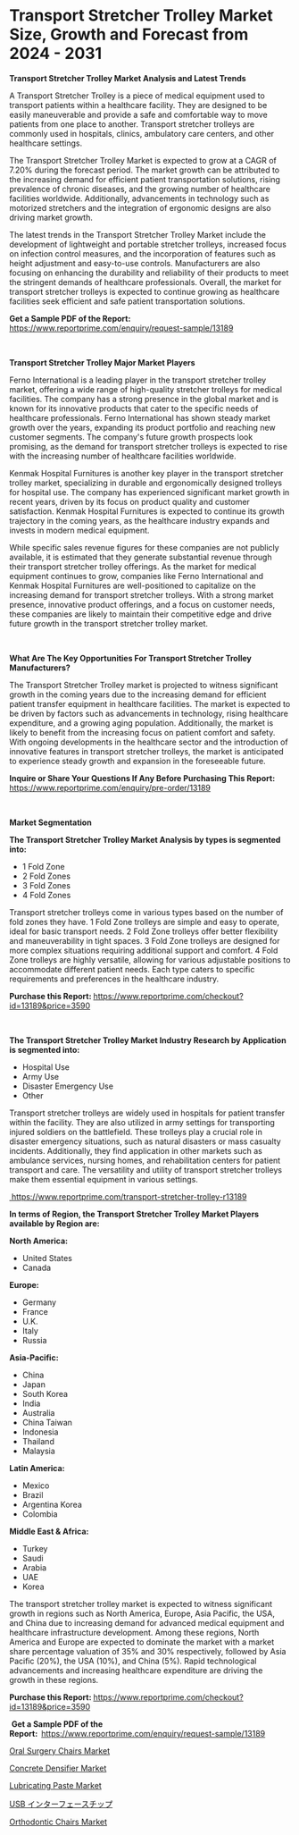<p><h1>Transport Stretcher Trolley Market Size, Growth and Forecast from 2024 - 2031</h1></p><p><strong>Transport Stretcher Trolley Market Analysis and Latest Trends</strong></p>
<p><p>A Transport Stretcher Trolley is a piece of medical equipment used to transport patients within a healthcare facility. They are designed to be easily maneuverable and provide a safe and comfortable way to move patients from one place to another. Transport stretcher trolleys are commonly used in hospitals, clinics, ambulatory care centers, and other healthcare settings.</p><p>The Transport Stretcher Trolley Market is expected to grow at a CAGR of 7.20% during the forecast period. The market growth can be attributed to the increasing demand for efficient patient transportation solutions, rising prevalence of chronic diseases, and the growing number of healthcare facilities worldwide. Additionally, advancements in technology such as motorized stretchers and the integration of ergonomic designs are also driving market growth.</p><p>The latest trends in the Transport Stretcher Trolley Market include the development of lightweight and portable stretcher trolleys, increased focus on infection control measures, and the incorporation of features such as height adjustment and easy-to-use controls. Manufacturers are also focusing on enhancing the durability and reliability of their products to meet the stringent demands of healthcare professionals. Overall, the market for transport stretcher trolleys is expected to continue growing as healthcare facilities seek efficient and safe patient transportation solutions.</p></p>
<p><strong>Get a Sample PDF of the Report:&nbsp;</strong> <a href="https://www.reportprime.com/enquiry/request-sample/13189">https://www.reportprime.com/enquiry/request-sample/13189</a></p>
<p>&nbsp;</p>
<p><strong>Transport Stretcher Trolley Major Market Players</strong></p>
<p><p>Ferno International is a leading player in the transport stretcher trolley market, offering a wide range of high-quality stretcher trolleys for medical facilities. The company has a strong presence in the global market and is known for its innovative products that cater to the specific needs of healthcare professionals. Ferno International has shown steady market growth over the years, expanding its product portfolio and reaching new customer segments. The company's future growth prospects look promising, as the demand for transport stretcher trolleys is expected to rise with the increasing number of healthcare facilities worldwide.</p><p>Kenmak Hospital Furnitures is another key player in the transport stretcher trolley market, specializing in durable and ergonomically designed trolleys for hospital use. The company has experienced significant market growth in recent years, driven by its focus on product quality and customer satisfaction. Kenmak Hospital Furnitures is expected to continue its growth trajectory in the coming years, as the healthcare industry expands and invests in modern medical equipment.</p><p>While specific sales revenue figures for these companies are not publicly available, it is estimated that they generate substantial revenue through their transport stretcher trolley offerings. As the market for medical equipment continues to grow, companies like Ferno International and Kenmak Hospital Furnitures are well-positioned to capitalize on the increasing demand for transport stretcher trolleys. With a strong market presence, innovative product offerings, and a focus on customer needs, these companies are likely to maintain their competitive edge and drive future growth in the transport stretcher trolley market.</p></p>
<p>&nbsp;</p>
<p><strong>What Are The Key Opportunities For Transport Stretcher Trolley Manufacturers?</strong></p>
<p><p>The Transport Stretcher Trolley market is projected to witness significant growth in the coming years due to the increasing demand for efficient patient transfer equipment in healthcare facilities. The market is expected to be driven by factors such as advancements in technology, rising healthcare expenditure, and a growing aging population. Additionally, the market is likely to benefit from the increasing focus on patient comfort and safety. With ongoing developments in the healthcare sector and the introduction of innovative features in transport stretcher trolleys, the market is anticipated to experience steady growth and expansion in the foreseeable future.</p></p>
<p><strong>Inquire or Share Your Questions If Any Before Purchasing This Report:</strong> <a href="https://www.reportprime.com/enquiry/pre-order/13189">https://www.reportprime.com/enquiry/pre-order/13189</a></p>
<p>&nbsp;</p>
<p><strong>Market Segmentation</strong></p>
<p><strong>The Transport Stretcher Trolley Market Analysis by types is segmented into:</strong></p>
<p><ul><li>1 Fold Zone</li><li>2 Fold Zones</li><li>3 Fold Zones</li><li>4 Fold Zones</li></ul></p>
<p><p>Transport stretcher trolleys come in various types based on the number of fold zones they have. 1 Fold Zone trolleys are simple and easy to operate, ideal for basic transport needs. 2 Fold Zone trolleys offer better flexibility and maneuverability in tight spaces. 3 Fold Zone trolleys are designed for more complex situations requiring additional support and comfort. 4 Fold Zone trolleys are highly versatile, allowing for various adjustable positions to accommodate different patient needs. Each type caters to specific requirements and preferences in the healthcare industry.</p></p>
<p><strong>Purchase this Report:&nbsp;</strong><a href="https://www.reportprime.com/checkout?id=13189&price=3590">https://www.reportprime.com/checkout?id=13189&price=3590</a></p>
<p>&nbsp;</p>
<p><strong>The Transport Stretcher Trolley Market Industry Research by Application is segmented into:</strong></p>
<p><ul><li>Hospital Use</li><li>Army Use</li><li>Disaster Emergency Use</li><li>Other</li></ul></p>
<p><p>Transport stretcher trolleys are widely used in hospitals for patient transfer within the facility. They are also utilized in army settings for transporting injured soldiers on the battlefield. These trolleys play a crucial role in disaster emergency situations, such as natural disasters or mass casualty incidents. Additionally, they find application in other markets such as ambulance services, nursing homes, and rehabilitation centers for patient transport and care. The versatility and utility of transport stretcher trolleys make them essential equipment in various settings.</p></p>
<p><a href="https://www.reportprime.com/transport-stretcher-trolley-r13189">&nbsp;https://www.reportprime.com/transport-stretcher-trolley-r13189</a></p>
<p><strong>In terms of Region, the Transport Stretcher Trolley Market Players available by Region are:</strong></p>
<p>
    <p> <strong> North America: </strong>
        <ul>
            <li>United States</li>
            <li>Canada</li>
        </ul>
        </p> 
    <p> <strong> Europe: </strong>
        <ul>
            <li>Germany</li>
            <li>France</li>
            <li>U.K.</li>
            <li>Italy</li>
            <li>Russia</li>
        </ul>
        </p> 
    <p> <strong> Asia-Pacific: </strong>
        <ul>
            <li>China</li>
            <li>Japan</li>
            <li>South Korea</li>
            <li>India</li>
            <li>Australia</li>
            <li>China Taiwan</li>
            <li>Indonesia</li>
            <li>Thailand</li>
            <li>Malaysia</li>
        </ul>
        </p> 
    <p> <strong> Latin America: </strong>
        <ul>
            <li>Mexico</li>
            <li>Brazil</li>
            <li>Argentina Korea</li>
            <li>Colombia</li>
        </ul>
        </p> 
    <p> <strong> Middle East & Africa: </strong>
        <ul>
            <li>Turkey</li>
            <li>Saudi</li>
            <li>Arabia</li>
            <li>UAE</li>
            <li>Korea</li>
        </ul>
    </p>
    </p>
<p><p>The transport stretcher trolley market is expected to witness significant growth in regions such as North America, Europe, Asia Pacific, the USA, and China due to increasing demand for advanced medical equipment and healthcare infrastructure development. Among these regions, North America and Europe are expected to dominate the market with a market share percentage valuation of 35% and 30% respectively, followed by Asia Pacific (20%), the USA (10%), and China (5%). Rapid technological advancements and increasing healthcare expenditure are driving the growth in these regions.</p></p>
<p><strong>Purchase this Report: </strong><a href="https://www.reportprime.com/checkout?id=13189&price=3590">https://www.reportprime.com/checkout?id=13189&price=3590</a></p>
<p>&nbsp;<strong>Get a Sample PDF of the Report:&nbsp;&nbsp;</strong><a href="https://www.reportprime.com/enquiry/request-sample/13189">https://www.reportprime.com/enquiry/request-sample/13189</a></p>
<p><strong></strong></p>
<p><p><a href="https://github.com/jodemen/Market-Research-Report-List-2/blob/main/oral-surgery-chairs-market.md">Oral Surgery Chairs Market</a></p><p><a href="https://issuu.com/reportprime-2/docs/concrete-densifier-market-size-2030.pptx">Concrete Densifier Market</a></p><p><a href="https://issuu.com/reportprime-2/docs/lubricating-paste-market-size-2030.pptx">Lubricating Paste Market</a></p><p><a href="https://github.com/EthanMorar2011/Market-Research-Report-List-1/blob/main/114513328212.md">USB インターフェースチップ</a></p><p><a href="https://github.com/Sarissaschmalingtr6fz2739/Market-Research-Report-List-2/blob/main/orthodontic-chairs-market.md">Orthodontic Chairs Market</a></p></p>